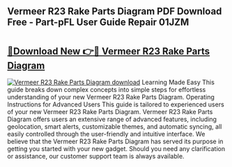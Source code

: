 ## Vermeer R23 Rake Parts Diagram PDF Download Free - Part-pFL User Guide Repair 01JZM

# <h2><a href="http://dfj5zh3.blite.top/?on=Vermeer+R23+Rake+Parts+Diagram">🔗Download New 👉🔴 Vermeer R23 Rake Parts Diagram</a></h2>

[![Vermeer R23 Rake Parts Diagram download](https://i.imgur.com/lujVjoI.png)](http://dfj5zh3.blite.top/?on=Vermeer+R23+Rake+Parts+Diagram)
Learning Made Easy This guide breaks down complex concepts into simple steps for effortless understanding of your new Vermeer R23 Rake Parts Diagram. Operating Instructions for Advanced Users This guide is tailored to experienced users of your new Vermeer R23 Rake Parts Diagram. Vermeer R23 Rake Parts Diagram offers users an extensive range of advanced features, including geolocation, smart alerts, customizable themes, and automatic syncing, all easily controlled through the user-friendly and intuitive interface. We believe that the Vermeer R23 Rake Parts Diagram has served its purpose in getting you started with your new gadget. Should you need any clarification or assistance, our customer support team is always available.
